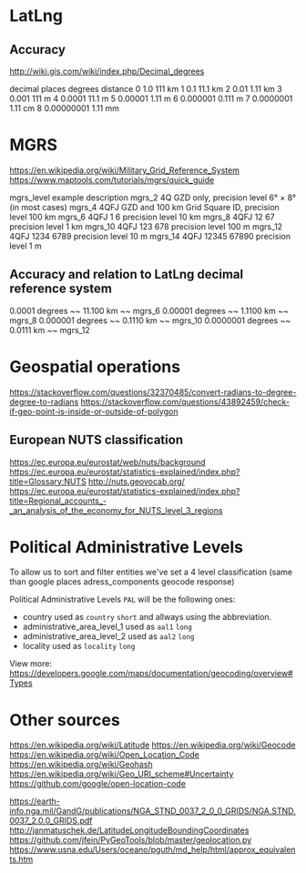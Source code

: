 # LatLng 

## Accuracy

http://wiki.gis.com/wiki/index.php/Decimal_degrees

decimal places  degrees	distance
0	1.0	        111 km
1	0.1	        11.1 km
2	0.01	    1.11 km
3	0.001	    111 m
4	0.0001	    11.1 m
5	0.00001	    1.11 m
6	0.000001	0.111 m
7	0.0000001	1.11 cm
8	0.00000001	1.11 mm

# MGRS

https://en.wikipedia.org/wiki/Military_Grid_Reference_System
https://www.maptools.com/tutorials/mgrs/quick_guide

mgrs_level  example                 description
mgrs_2      4Q                      GZD only, precision level 6° × 8° (in most cases)
mgrs_4      4QFJ                    GZD and 100 km Grid Square ID, precision level 100 km
mgrs_6      4QFJ 1 6                precision level 10 km
mgrs_8      4QFJ 12 67              precision level 1 km
mgrs_10     4QFJ 123 678            precision level 100 m
mgrs_12     4QFJ 1234 6789          precision level 10 m
mgrs_14     4QFJ 12345 67890        precision level 1 m

## Accuracy and relation to LatLng decimal reference system

0.0001     degrees ~~ 11.100 km ~~ mgrs_6
0.00001    degrees ~~ 1.1100 km ~~ mgrs_8
0.000001   degrees ~~ 0.1110 km ~~ mgrs_10
0.0000001  degrees ~~ 0.0111 km ~~ mgrs_12


# Geospatial operations

https://stackoverflow.com/questions/32370485/convert-radians-to-degree-degree-to-radians
https://stackoverflow.com/questions/43892459/check-if-geo-point-is-inside-or-outside-of-polygon

## European NUTS classification

https://ec.europa.eu/eurostat/web/nuts/background
https://ec.europa.eu/eurostat/statistics-explained/index.php?title=Glossary:NUTS
http://nuts.geovocab.org/
https://ec.europa.eu/eurostat/statistics-explained/index.php?title=Regional_accounts_-_an_analysis_of_the_economy_for_NUTS_level_3_regions


# Political Administrative Levels  

To allow us to sort and filter entities we've set a 4 level classification (same than google places adress_components geocode response)

Political Administrative Levels `PAL` will be the following ones:
- country used as `country` `short` and allways using the abbreviation.
- administrative_area_level_1 used as `aal1` `long`
- administrative_area_level_2 used as `aal2` `long`
- locality used as `locality` `long`

View more: https://developers.google.com/maps/documentation/geocoding/overview#Types

# Other sources

https://en.wikipedia.org/wiki/Latitude
https://en.wikipedia.org/wiki/Geocode
https://en.wikipedia.org/wiki/Open_Location_Code
https://en.wikipedia.org/wiki/Geohash
https://en.wikipedia.org/wiki/Geo_URI_scheme#Uncertainty
https://github.com/google/open-location-code

https://earth-info.nga.mil/GandG/publications/NGA_STND_0037_2_0_0_GRIDS/NGA.STND.0037_2.0.0_GRIDS.pdf
http://janmatuschek.de/LatitudeLongitudeBoundingCoordinates
https://github.com/jfein/PyGeoTools/blob/master/geolocation.py
https://www.usna.edu/Users/oceano/pguth/md_help/html/approx_equivalents.htm
